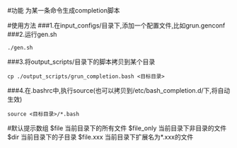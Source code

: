 #功能
    为某一条命令生成completion脚本

#使用方法
###1.在input_configs/目录下,添加一个配置文件,比如grun.genconf
###2.运行gen.sh
```
./gen.sh
```
###3.将output_scripts/目录下的脚本拷贝到某个目录
```
cp ./output_scripts/grun_completion.bash <目标目录>
```
###4.在.bashrc中,执行source(也可以拷贝到/etc/bash_completion.d/下,将自动生效)
```
source <目标目录>/*.bash
```

#默认提示数组
    $file           当前目录下的所有文件
    $file_only      当前目录下非目录的文件
    $dir            当前目录下的子目录
    $file.xxx       当前目录下扩展名为*.xxx的文件

